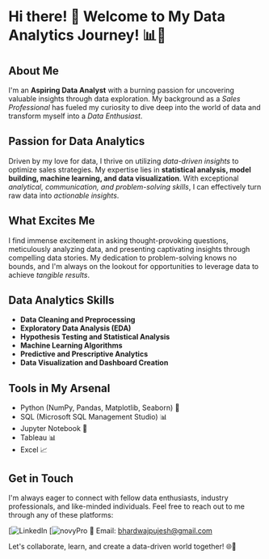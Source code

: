 # Hi there! 👋 Welcome to My Data Analytics Journey! 📊🚀


## About Me
I'm an **Aspiring Data Analyst** with a burning passion for uncovering valuable insights through data exploration. My background as a *Sales Professional* has fueled my curiosity to dive deep into the world of data and transform myself into a *Data Enthusiast*.

## Passion for Data Analytics
Driven by my love for data, I thrive on utilizing *data-driven insights* to optimize sales strategies. My expertise lies in **statistical analysis, model building, machine learning, and data visualization**. With exceptional *analytical, communication, and problem-solving skills*, I can effectively turn raw data into *actionable insights*.

## What Excites Me
I find immense excitement in asking thought-provoking questions, meticulously analyzing data, and presenting captivating insights through compelling data stories. My dedication to problem-solving knows no bounds, and I'm always on the lookout for opportunities to leverage data to achieve *tangible results*.

## Data Analytics Skills
- **Data Cleaning and Preprocessing**
- **Exploratory Data Analysis (EDA)**
- **Hypothesis Testing and Statistical Analysis**
- **Machine Learning Algorithms**
- **Predictive and Prescriptive Analytics**
- **Data Visualization and Dashboard Creation**

## Tools in My Arsenal
- Python (NumPy, Pandas, Matplotlib, Seaborn) 🐍
- SQL (Microsoft SQL Management Studio) 📊
- Jupyter Notebook 📓
- Tableau 📊
- Excel 📈

## Get in Touch
I'm always eager to connect with fellow data enthusiasts, industry professionals, and like-minded individuals. Feel free to reach out to me through any of these platforms:

[![LinkedIn](https://www.linkedin.com/in/pujeshbhardwaj/)
[![novyPro](https://www.novypro.com/profile_projects/pujeshbhardwaj)
📧 Email: bhardwajpujesh@gmail.com

Let's collaborate, learn, and create a data-driven world together! 🌐🚀
